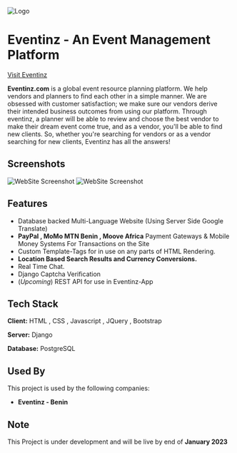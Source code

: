 
![Logo](https://eventinz.com/static/main_home1/assets/images/logo-desktop.png)


# Eventinz - An Event Management Platform
[Visit Eventinz](https://eventinz.com/)

**Eventinz.com** is a global event resource planning platform.
We help vendors and planners to find each other in a simple manner.
We are obsessed with customer satisfaction; we make sure our vendors derive their intended business outcomes from using our platform. 
Through eventinz, a planner will be able to review and choose the best vendor to make their dream event come true, and as a vendor, you'll be able to find new clients. So, whether you're searching for vendors or as a vendor searching for new clients, Eventinz has all the answers!





## Screenshots

![WebSite Screenshot](https://i.ibb.co/R7V88q1/screencapture-eventinz-staging-2022-12-26-03-10-58.png)
![WebSite Screenshot](https://i.ibb.co/nfzhyz4/vendor-dash.png)



## Features

- Database backed Multi-Language Website (Using Server Side Google Translate)
- **PayPal , MoMo MTN Benin , Moove Africa** Payment Gateways & Mobile Money Systems For Transactions on the Site
- Custom Template-Tags for in use on any parts of HTML Rendering.
- **Location Based Search Results and Currency Conversions.**
- Real Time Chat.
- Django Captcha Verification
- (*Upcoming*) REST API for use in Eventinz-App



## Tech Stack

**Client:** HTML , CSS , Javascript , JQuery , Bootstrap

**Server:** Django

**Database:** PostgreSQL


## Used By

This project is used by the following companies:

- **Eventinz - Benin**



## Note

This Project is under development and will be live by end of **January 2023**

